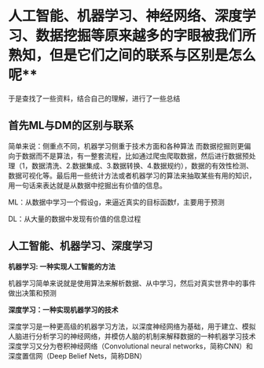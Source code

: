# 人工智能、机器学习、神经网络、深度学习、数据挖掘等原来越多的字眼被我们所熟知，但是它们之间的联系与区别是怎么呢**
于是查找了一些资料，结合自己的理解，进行了一些总结
## 首先ML与DM的区别与联系
简单来说：侧重点不同，机器学习侧重于技术方面和各种算法
而数据挖掘则更偏向于数据而不是算法，有一整套流程，比如通过爬虫爬取数据，然后进行数据预处理（1，数据清洗、2.数据集成、3.数据转换、4.数据规约），数据的有效性检测、数据可视化等。最后用一些统计方法或者机器学习的算法来抽取某些有用的知识，用一句话来表达就是从数据中挖掘出有价值的信息。

ML：从数据中学习一个假设g，来逼近真实的目标函数f，主要用于预测

DL：从大量的数据中发现有价值的信息过程

## 人工智能、机器学习、深度学习
**机器学习: 一种实现人工智能的方法**

机器学习简单来说就是使用算法来解析数据、从中学习，然后对真实世界中的事件做出决策和预测

**深度学习：一种实现机器学习的技术**

深度学习是一种更高级的机器学习方法，以深度神经网络为基础，用于建立、模拟人脑进行分析学习的神经网络，并模仿人脑的机制来解释数据的一种机器学习技术
深度学习又分为卷积神经网络（Convolutional neural networks，简称CNN）和深度置信网（Deep Belief Nets，简称DBN）
